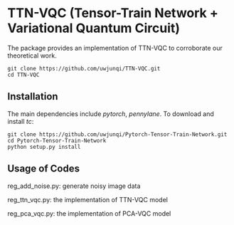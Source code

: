# TTN-VQC (Tensor-Train Network + Variational Quantum Circuit)

The package provides an implementation of TTN-VQC to corroborate our theoretical work. 

```
git clone https://github.com/uwjunqi/TTN-VQC.git
cd TTN-VQC
```

## Installation

The main dependencies include *pytorch*, *pennylane*. To download and install *tc*:

```
git clone https://github.com/uwjunqi/Pytorch-Tensor-Train-Network.git
cd Pytorch-Tensor-Train-Network
python setup.py install
```

## Usage of Codes

reg_add_noise.py: generate noisy image data

reg_ttn_vqc.py: the implementation of TTN-VQC model

reg_pca_vqc.py: the implementation of PCA-VQC model
